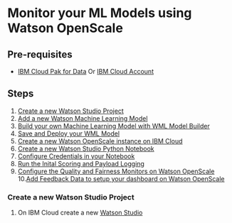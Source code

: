 # Monitor your ML Models using Watson OpenScale

## Pre-requisites
* [IBM Cloud Pak for Data]() Or [IBM Cloud Account](https://cloud.ibm.com/)


## Steps
1. [Create a new Watson Studio Project]()
2. [Add a new Watson Machine Learning Model]()
3. [Build your own Machine Learning Model with WML Model Builder]()
4. [Save and Deploy your WML Model]()
5. [Create a new Watson OpenScale instance on IBM Cloud]()
6. [Create a new Watson Studio Python Notebook]()
7. [Configure Credentials in your Notebook]()
8. [Run the Inital Scoring and Payload Logging]()
9. [Configure the Quality and Fairness Monitors on Watson OpenScale]()
10.[Add Feedback Data to setup your dashboard on Watson OpenScale]()


### Create a new Watson Studio Project

1. On IBM Cloud create a new [Watson Studio](https://cloud.ibm.com/catalog/services/watson-studio)

